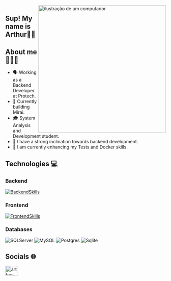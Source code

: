 <img src="https://raw.githubusercontent.com/MicaelliMedeiros/micaellimedeiros/master/image/computer-illustration.png" alt="ilustração de um computador" min-width="400px" max-width="400px" width="400px" align="right">

## Sup! My name is <strong>Arthur</strong>👋🏾

## About me 👨🏿‍💻
- 🗣️ Working as a Backend Developer at Protech.
- 🌳 Currently building Mirai.
- 🎓 System Analysis and Development student. 
- 👀 I have a strong inclination towards backend development.
- 🌱 I am currently enhancing my Tests and Docker skills. 

## Technologies 💻
### Backend
[![BackendSkills](https://skillicons.dev/icons?i=cs,go,dotnet,nodejs)](https://skillicons.dev)

### Frontend
[![FrontendSkills](https://skillicons.dev/icons?i=ts,html,css,angular)](https://skillicons.dev)

### Databases
![SQLServer](https://img.shields.io/badge/SQL%20Server-5C2D91?style=for-the-badge&logo=microsoft%20sql%20server&logoColor=white)
![MySQL](https://img.shields.io/badge/mysql-%2300f.svg?style=for-the-badge&logo=mysql&logoColor=white)
![Postgres](https://img.shields.io/badge/postgres-%23316192.svg?style=for-the-badge&logo=postgresql&logoColor=white)
![Sqlite](https://img.shields.io/badge/sqlite-%2307405e.svg?&style=for-the-badge&logo=sqlite&logoColor=white)

## Socials 🌐
<p align="left">
  <a href="https://linkedin.com/in/arthur-amorim-bs" target="_blank"><img align="center" src="https://raw.githubusercontent.com/rahuldkjain/github-profile-readme-generator/master/src/images/icons/Social/linked-in-alt.svg" alt="arthur-amorim-bs" height="30" width="40" /></a>
